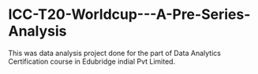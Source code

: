 # ICC-T20-Worldcup---A-Pre-Series-Analysis
This was data analysis project done for the part of Data Analytics Certification course in Edubridge indial Pvt Limited.
